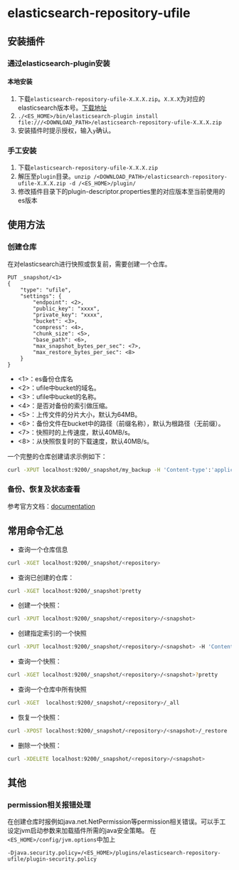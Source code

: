 # elasticsearch-repository-ufile

## 安装插件

### 通过elasticsearch-plugin安装

#### 本地安装

1. 下载`elasticsearch-repository-ufile-X.X.X.zip`。`X.X.X`为对应的elasticsearch版本号。[下载地址](https://github.com/ufilesdk-dev/elasticsearch-repository-ufile/releases)
2. `./<ES_HOME>/bin/elasticsearch-plugin install file:///<DOWNLOAD_PATH>/elasticsearch-repository-ufile-X.X.X.zip`
3. 安装插件时提示授权，输入`y`确认。

### 手工安装

1. 下载`elasticsearch-repository-ufile-X.X.X.zip`
2. 解压至`plugin`目录。`unzip /<DOWNLOAD_PATH>/elasticsearch-repository-ufile-X.X.X.zip -d /<ES_HOME>/plugin/`
3. 修改插件目录下的plugin-descriptor.properties里的对应版本至当前使用的es版本

## 使用方法

### 创建仓库

在对elasticsearch进行快照或恢复前，需要创建一个仓库。

```
PUT _snapshot/<1> 
{
    "type": "ufile",
    "settings": {
        "endpoint": <2>,
        "public_key": "xxxx", 
        "private_key": "xxxx", 
        "bucket": <3>,
        "compress": <4>,
        "chunk_size": <5>,
        "base_path": <6>,
        "max_snapshot_bytes_per_sec": <7>,
        "max_restore_bytes_per_sec": <8>
    }
}
```

* <1>：es备份仓库名
* <2>：ufile中bucket的域名。
* <3>：ufile中bucket的名称。
* <4>：是否对备份的索引做压缩。
* <5>：上传文件的分片大小，默认为64MB。
* <6>：备份文件在bucket中的路径（前缀名称），默认为根路径（无前缀）。
* <7>：快照时的上传速度，默认40MB/s。
* <8>：从快照恢复时的下载速度，默认40MB/s。

一个完整的仓库创建请求示例如下：

```bash
curl -XPUT localhost:9200/_snapshot/my_backup -H 'Content-type':'application/json' -d'{"type": "ufile","settings": {"endpoint": "estest.cn-bj.ufileos.com","public_key": "TOKEN_XXXXXXXX-XXXX-XXXX-XXXX-XXXXXXXXXXXX","private_key": "XXXXXXXX-XXXX-XXXX-XXXX-XXXXXXXXXXXX","bucket": "estest", "compress": true, "chunk_size":"50mb", "base_path": "es", "max_snapshot_bytes_per_sec": "20mb", "max_restore_bytes_per_sec": "20mb"}}'
```

### 备份、恢复及状态查看

参考官方文档：[documentation](https://www.elastic.co/guide/en/elasticsearch/reference/current/modules-snapshots.html)

## 常用命令汇总

* 查询一个仓库信息
```bash
curl -XGET localhost:9200/_snapshot/<repository>
```

* 查询已创建的仓库：
```bash
curl -XGET localhost:9200/_snapshot?pretty
```

* 创建一个快照：
```bash
curl -XPUT localhost:9200/_snapshot/<repository>/<snapshot>
```

* 创建指定索引的一个快照
```bash
curl -XPUT localhost:9200/_snapshot/<repository>/<snapshot> -H 'Content-type':'application/json' -d'{"indices": "<index1>[,index2]..."}'
```

* 查询一个快照：
```bash
curl -XGET localhost:9200/_snapshot/<repository>/<snapshot>?pretty
```

* 查询一个仓库中所有快照
```bash
curl -XGET  localhost:9200/_snapshot/<repository>/_all
```

* 恢复一个快照：
```bash
curl -XPOST localhost:9200/_snapshot/<repository>/<snapshot>/_restore
```

* 删除一个快照：
```bash
curl -XDELETE localhost:9200/_snapshot/<repository>/<snapshot>
```

## 其他

### permission相关报错处理

在创建仓库时报例如java.net.NetPermission等permission相关错误。可以手工设定jvm启动参数来加载插件所需的java安全策略。
在`<ES_HOME>/config/jvm.options`中加上

```
-Djava.security.policy=/<ES_HOME>/plugins/elasticsearch-repository-ufile/plugin-security.policy
```
